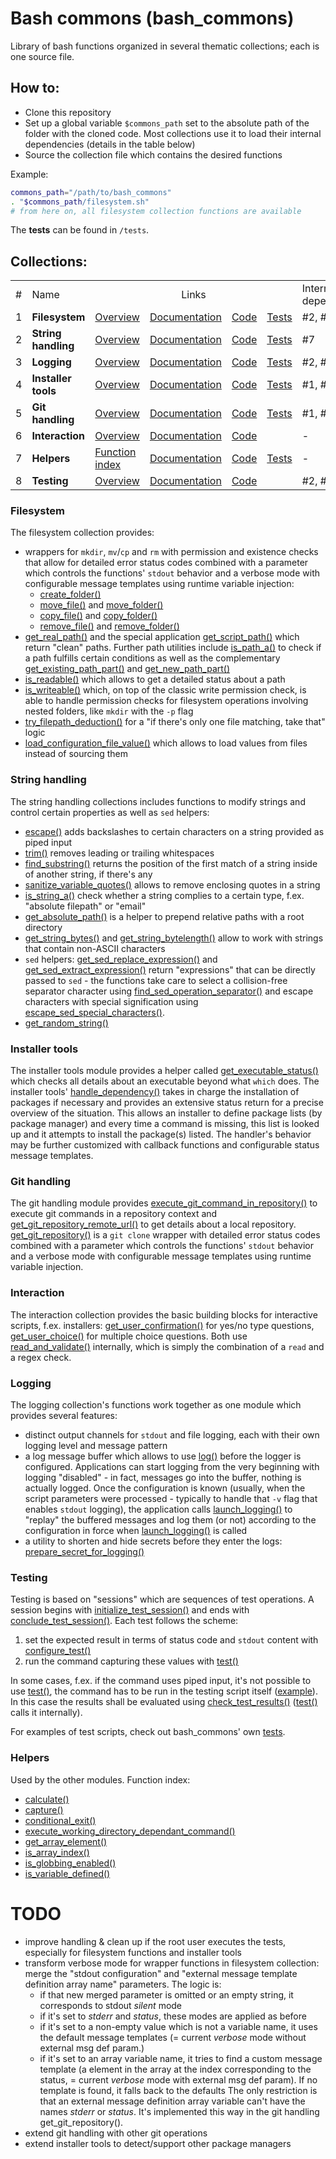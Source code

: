 # Bash commons (bash_commons)
Library of bash functions organized in several thematic collections; each is one source file. 

## How to:
- Clone this repository
- Set up a global variable `$commons_path` set to the absolute path of the folder with the cloned code. Most collections use it to load
their internal dependencies (details in the table below)
- Source the collection file which contains the desired functions

Example:
```bash
commons_path="/path/to/bash_commons"
. "$commons_path/filesystem.sh"
# from here on, all filesystem collection functions are available
```

The **tests** can be found in `/tests`. 

## Collections:
<table>
<tr><td>#</td><td>Name</td><td colspan="4" align="center">Links</td><td>Internal dependency</td></tr>
<tr><td>1</td><td><b>Filesystem</b></td><td><a href="#filesystem">Overview</a></td><td><a href="filesystem.md">Documentation</a></td><td><a href="filesystem.sh">Code</a></td>
	<td><a href="tests/filesystem.sh">Tests</a></td><td>#2, #7</td></tr>
<tr><td>2</td><td><b>String handling</b></td><td><a href="#string-handling">Overview</a></td><td><a href="string_handling.md">Documentation</a></td>
	<td><a href="string_handling.sh">Code</a></td><td><a href="tests/string_handling.sh">Tests</a></td><td>#7</td></tr>
<tr><td>3</td><td><b>Logging</b></td><td><a href="#logging">Overview</a></td><td><a href="logging.md">Documentation</a></td>
	<td><a href="logging.sh">Code</a></td><td><a href="tests/logging.sh">Tests</a></td><td>#2, #7</td></tr>
<tr><td>4</td><td><b>Installer tools</b></td><td><a href="#installer-tools">Overview</a></td><td><a href="installer_tools.md">Documentation</a></td>
	<td><a href="installer_tools.sh">Code</a></td><td><a href="tests/installer_tools.sh">Tests</a></td><td>#1, #2, #7</td></tr>
<tr><td>5</td><td><b>Git handling</b></td><td><a href="#git-handling">Overview</a></td><td><a href="git_handling.md">Documentation</a></td>
	<td><a href="git_handling.sh">Code</a></td><td><a href="tests/git_handling.sh">Tests</a></td><td>#1, #2, #7</td></tr>
<tr><td>6</td><td><b>Interaction</b></td><td><a href="#interaction">Overview</a></td><td><a href="interaction.md">Documentation</a></td>
	<td><a href="interaction.sh">Code</a></td><td></td><td>-</td></tr>
<tr><td>7</td><td><b>Helpers</b></td><td><a href="#helpers">Function index</a></td><td><a href="helpers.md">Documentation</a></td>
	<td><a href="helpers.sh">Code</a></td><td><a href="tests/helpers.sh">Tests</a></td><td>-</td></tr>
<tr><td>8</td><td><b>Testing</b></td><td><a href="#testing">Overview</a></td><td><a href="testing.md">Documentation</a></td><td><a href="testing.sh">Code</a></td>
	<td></td><td>#2, #7</td></tr>
</table>

### Filesystem
The filesystem collection provides: 
- wrappers for `mkdir`, `mv`/`cp` and `rm` with permission and existence checks that allow for detailed error status codes 
  combined with a parameter which controls the functions' `stdout` behavior and a verbose mode with configurable 
  message templates using runtime variable injection:
	- [create_folder()](filesystem.md#create_folder)
	- [move_file()](filesystem.md#move_file) and [move_folder()](filesystem.md#move_folder)
	- [copy_file()](filesystem.md#copy_file) and [copy_folder()](filesystem.md#copy_folder)
	- [remove_file()](filesystem.md#remove_file) and [remove_folder()](filesystem.md#remove_folder)
- [get_real_path()](filesystem.md#get_real_path) and the special application [get_script_path()](filesystem.md#get_script_path) 
  which return "clean" paths. Further path utilities include [is_path_a()](filesystem.md#is_path_a) to check if a path fulfills certain conditions as
  well as the complementary [get_existing_path_part()](filesystem.md#get_existing_path_part) and [get_new_path_part()](filesystem.md#get_new_path_part)
- [is_readable()](filesystem.md#is_readable) which allows to get a detailed status about a path
- [is_writeable()](filesystem.md#is_writeable) which, on top of the classic write permission check, is able to handle permission 
  checks for filesystem operations involving nested folders, like `mkdir` with the `-p` flag
- [try_filepath_deduction()](filesystem.md#try_filepath_deduction) for a "if there's only one file matching, take that" logic
- [load_configuration_file_value()](filesystem.md#load_configuration_file_value) which allows to load values from files instead of
  sourcing them

### String handling
The string handling collections includes functions to modify strings and control certain properties as well as `sed` helpers:
- [escape()](string_handling.md#escape) adds backslashes to certain characters on a string provided as piped input
- [trim()](string_handling.md#trim) removes leading or trailing whitespaces
- [find_substring()](string_handling.md#find_substring) returns the position of the first match of a string inside of another string, 
  if there's any
- [sanitize_variable_quotes()](string_handling.md#sanitize_variable_quotes) allows to remove enclosing quotes in a string
- [is_string_a()](string_handling.md#is_string_a) check  whether a string complies to a certain type, f.ex. "absolute filepath" or "email"
- [get_absolute_path()](string_handling.md#get_absolute_path) is a helper to prepend relative paths with a root directory
- [get_string_bytes()](string_handling.md#get_string_bytes) and [get_string_bytelength()](string_handling.md#get_string_bytelength) 
  allow to work with strings that contain non-ASCII characters
- `sed` helpers: [get_sed_replace_expression()](string_handling.md#get_sed_replace_expression) and 
  [get_sed_extract_expression()](string_handling.md#get_sed_extract_expression) return "expressions" that can be directly
  passed to `sed` - the functions take care to select a collision-free separator character using 
  [find_sed_operation_separator()](string_handling.md#find_sed_operation_separator) and escape characters with special signification 
  using [escape_sed_special_characters()](string_handling.md#escape_sed_special_characters). 
- [get_random_string()](helpers.md#get_random_string) 

### Installer tools
The installer tools module provides a helper called [get_executable_status()](installer_tools.md#get_executable_status) which checks all 
details about an executable beyond what `which` does. The installer tools' [handle_dependency()](installer_tools.md#handle_dependency) takes 
in charge the installation of packages if necessary and provides an extensive status return for a precise overview of the situation. 
This allows an installer to define package lists (by package manager) and every time a command is missing, this list is looked up and it 
attempts to install the package(s) listed. The handler's behavior may be further customized with callback functions and configurable 
status message templates. 

### Git handling
The git handling module provides [execute_git_command_in_repository()](git_handling.md#execute_git_command_in_repository) to execute git
commands in a repository context and [get_git_repository_remote_url()](git_handling.md#get_git_repository_remote_url) to get details
about a local repository. [get_git_repository()](git_handling.md#get_git_repository) is a `git clone` wrapper with detailed error status codes
combined with a parameter which controls the functions' `stdout` behavior and a verbose mode with configurable  message templates using runtime
variable injection.


### Interaction
The interaction collection provides the basic building blocks for interactive scripts, f.ex. installers:
[get_user_confirmation()](interaction.md#get_user_confirmation) for yes/no type questions,
[get_user_choice()](interaction.md#get_user_choice) for multiple choice questions. Both use
[read_and_validate()](interaction.md#read_and_validate) internally, which is simply the combination of a `read` and a regex check.

### Logging
The logging collection's functions work together as one module which provides several features:
- distinct output channels for `stdout` and file logging, each with their own logging level and message pattern
- a log message buffer which allows to use [log()](logging.md#log) before the logger is configured. Applications can start logging
  from the very beginning with logging "disabled" - in fact, messages go into the buffer, nothing is actually logged. Once the configuration
  is known (usually, when the script parameters were processed - typically to handle that `-v` flag that enables `stdout` logging), the
  application calls [launch_logging()](logging.md#launch_logging) to "replay" the buffered messages and log them (or not) according to the
  configuration in force when [launch_logging()](logging.md#launch_logging) is called
- a utility to shorten and hide secrets before they enter the logs: [prepare_secret_for_logging()](logging.md#prepare_secret_for_logging)

### Testing
Testing is based on "sessions" which are sequences of test operations. A session begins with [initialize_test_session()](testing.md#initialize_test_session)
and ends with [conclude_test_session()](testing.md#conclude_test_session). Each test follows the scheme:

1. set the expected result in terms of status code and `stdout` content with [configure_test()](testing.md#configure_test)
2. run the command capturing these values with [test()](testing.md#test)

In some cases, f.ex. if the command uses piped input, it's not possible to use [test()](testing.md#test), the command has to be run in the testing script
itself ([example](tests/helpers.sh#L99)). In this case the results shall be evaluated using [check_test_results()](testing.md#check_test_results)
([test()](testing.md#test) calls it internally).

For examples of test scripts, check out bash_commons' own [tests](tests).

### Helpers
Used by the other modules. Function index:

- [calculate()](helpers.md#calculate)
- [capture()](helpers.md#capture)
- [conditional_exit()](helpers.md#conditional_exit)
- [execute_working_directory_dependant_command()](helpers.md#execute_working_directory_dependant_command)
- [get_array_element()](helpers.md#get_array_element)
- [is_array_index()](helpers.md#is_array_index)
- [is_globbing_enabled()](helpers.md#is_globbing_enabled)
- [is_variable_defined()](helpers.md#is_variable_defined)

# TODO
- improve handling & clean up if the root user executes the tests, especially for filesystem functions and installer tools
- transform verbose mode for wrapper functions in filesystem collection: merge the "stdout configuration" and "external message template definition array name" parameters.
  The logic is:
	- if that new merged parameter is omitted or an empty string, it corresponds to stdout *silent* mode
	- if it's set to *stderr* and *status*, these modes are applied as before
	- if it's set to a non-empty value which is not a variable name, it uses the default message templates (= current *verbose* mode without external msg def param.)
	- if it's set to an array variable name, it tries to find a custom message template (a element in the array at the index corresponding to the status, 
          = current *verbose* mode with external msg def param). If no template is found, it falls back to the defaults
  The only restriction is that an external message definition array variable can't have the names *stderr* or *status*. It's implemented this way in the git handling
  get_git_repository(). 
- extend git handling with other git operations
- extend installer tools to detect/support other package managers
